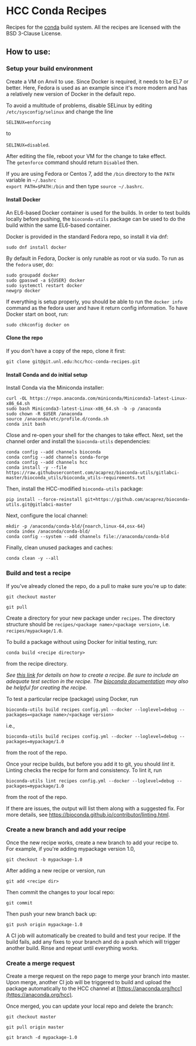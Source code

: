 HCC Conda Recipes
=================

Recipes for the [conda](https://conda.io) build system.
All the recipes are licensed with the BSD 3-Clause License.

How to use:
-----------

### Setup your build environment

Create a VM on Anvil to use. Since Docker is required, it needs to
be EL7 or better. Here, Fedora is used as an example since it's
more modern and has a relatively new version of Docker in the
default repo.

To avoid a multitude of problems, disable SELinux by editing 
`/etc/sysconfig/selinux` and change the line

`SELINUX=enforcing`

to

`SELINUX=disabled`.

After editing the file, reboot your VM for the change to take effect.  
The `getenforce` command should return `Disabled` then.

If you are using Fedora or Centos 7, add the `/bin` directory to the `PATH`
variable in `~/.bashrc`   
`export PATH=$PATH:/bin`
and then type `source ~/.bashrc`.

#### Install Docker

An EL6-based Docker container is used for the builds. In order to
test builds locally before pushing, the `bioconda-utils` package
can be used to do the build within the same EL6-based container.

Docker is provided in the standard Fedora repo, so install it via dnf:

`sudo dnf install docker`

By default in Fedora, Docker is only runable as root or via sudo. To run as the
`fedora` user, do:

```
sudo groupadd docker
sudo gpasswd -a ${USER} docker 
sudo systemctl restart docker
newgrp docker
```

If everything is setup properly, you should be able to run the `docker info`
command as the fedora user and have it return config information. To have
Docker start on boot, run:

`sudo chkconfig docker on`

#### Clone the repo

If you don't have a copy of the repo, clone it first:

`git clone git@git.unl.edu:hcc/hcc-conda-recipes.git`

#### Install Conda and do initial setup

Install Conda via the Miniconda installer:

```
curl -OL https://repo.anaconda.com/miniconda/Miniconda3-latest-Linux-x86_64.sh
sudo bash Miniconda3-latest-Linux-x86_64.sh -b -p /anaconda
sudo chown -R $USER /anaconda
source /anaconda/etc/profile.d/conda.sh
conda init bash
```

Close and re-open your shell for the changes to take effect.
Next, set the channel order and install the `bioconda-utils`
dependencies:

```
conda config --add channels bioconda
conda config --add channels conda-forge
conda config --add channels hcc
conda install -y --file https://raw.githubusercontent.com/acaprez/bioconda-utils/gitlabci-master/bioconda_utils/bioconda_utils-requirements.txt
```

Then, install the HCC-modified `bioconda-utils` package:

```
pip install --force-reinstall git+https://github.com/acaprez/bioconda-utils.git@gitlabci-master
```

Next, configure the local channel:

```
mkdir -p /anaconda/conda-bld/{noarch,linux-64,osx-64}
conda index /anaconda/conda-bld/
conda config --system --add channels file://anaconda/conda-bld
```

Finally, clean unused packages and caches:

```
conda clean -y --all
```

### Build and test a recipe

If you've already cloned the repo, do a pull to make sure you're up to date:

`git checkout master`

`git pull`

Create a directory for your new package under `recipes`. The directory
structure should be `recipes/<package name>/<package version>`, i.e.
`recipes/mypackage/1.0`.

To build a package without using Docker for initial testing, run:

`conda build <recipe directory>`

from the recipe directory.

*See [this link](https://docs.conda.io/projects/conda-build/en/latest/user-guide/tutorials/build-pkgs.html) for details on how to 
create a recipe. Be sure to include an adequate test section in the recipe.
The [bioconda documentation](https://bioconda.github.io/contributor/index.html) may also
be helpful for creating the recipe.*

To test a particular recipe (package) using Docker, run

`bioconda-utils build recipes config.yml --docker --loglevel=debug --packages=<package name>/<package version>`

i.e.,

`bioconda-utils build recipes config.yml --docker --loglevel=debug --packages=mypackage/1.0`

from the root of the repo.

Once your recipe builds, but before you add it to git, you should *lint* it. Linting
checks the recipe for form and consistency. To lint it, run

`bioconda-utils lint recipes config.yml --docker --loglevel=debug --packages=mypackage/1.0`

from the root of the repo.

If there are issues, the output will list them along with a suggested fix. For more details,
see https://bioconda.github.io/contributor/linting.html.

### Create a new branch and add your recipe

Once the new recipe works, create a new branch to add your recipe to.  
For example, if you're adding mypackage version 1.0,

`git checkout -b mypackage-1.0`

After adding a new recipe or version, run

`git add <recipe dir>`

Then commit the changes to your local repo:

`git commit`

Then push your new branch back up:

`git push origin mypackage-1.0` 

A CI job will automatically be created to build and test your recipe. If the
build fails, add any fixes to your branch and do a push which will trigger another
build. Rinse and repeat until everything works.

### Create a merge request

Create a merge request on the repo page to merge your branch into master. Upon merge,
another CI job will be triggered to build and upload the package automatically to the
HCC channel at [https://anaconda.org/hcc](https://anaconda.org/hcc).

Once merged, you can update your local repo and delete the branch:

`git checkout master`

`git pull origin master`

`git branch -d mypackage-1.0`
